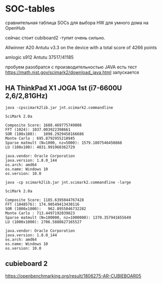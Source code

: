 # SOC-tables
сравнительная таблица SOCs для выбора HW для умного дома на OpenHub

сейчас стоит cubiboard2 -тупит очень сильно.


Allwinner A20 Antutu v3.3 on the device with a total score of 4266 points

amlogic s912  Antutu 37517/41185


 
пробуем разобратся с производительностью JAVA
есть тест https://math.nist.gov/scimark2/download_java.html
запускается 



## НА ThinkPad X1 JOGA 1st (i7-6600U 2,6/2,81GHz) 

```
java -cpscimark2lib.jar jnt.scimark2.commandline

SciMark 2.0a

Composite Score: 1688.469775749008
FFT (1024): 1037.003922398661
SOR (100x100):   1098.2929458166686
Monte Carlo : 695.8792955218945
Sparse matmult (N=1000, nz=5000): 1579.1807546450868
LU (100x100): 4031.991960362729

java.vendor: Oracle Corporation
java.version: 1.8.0_144
os.arch: amd64
os.name: Windows 10
os.version: 10.0
```


```
java -cp scimark2lib.jar jnt.scimark2.commandline -large

SciMark 2.0a

Composite Score: 1185.6395044767428
FFT (1048576): 174.90549413430116
SOR (1000x1000):   962.8955046732282
Monte Carlo : 713.4497192039823
Sparse matmult (N=100000, nz=1000000): 1370.357941655649
LU (1000x1000): 2706.5888627165527

java.vendor: Oracle Corporation
java.version: 1.8.0_144
os.arch: amd64
os.name: Windows 10
os.version: 10.0
```


## cubieboard 2
https://openbenchmarking.org/result/1806275-AR-CUBIEBOAR05
